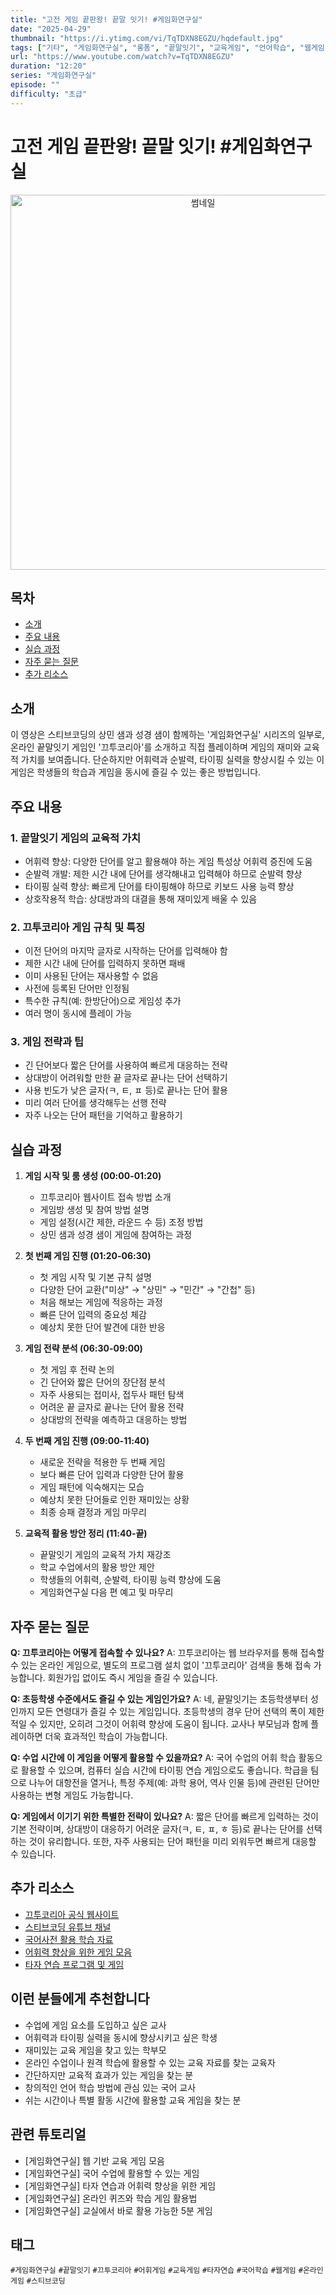 ```yaml
---
title: "고전 게임 끝판왕! 끝말 잇기! #게임화연구실"
date: "2025-04-29"
thumbnail: "https://i.ytimg.com/vi/TqTDXN8EGZU/hqdefault.jpg"
tags: ["기타", "게임화연구실", "롱폼", "끝말잇기", "교육게임", "언어학습", "웹게임"]
url: "https://www.youtube.com/watch?v=TqTDXN8EGZU"
duration: "12:20"
series: "게임화연구실"
episode: ""
difficulty: "초급"
---
```


# 고전 게임 끝판왕! 끝말 잇기! #게임화연구실

<div align="center">
<img src="https://i.ytimg.com/vi/TqTDXN8EGZU/hqdefault.jpg" alt="썸네일" width="600"/>
</div>

## 목차
- [소개](#소개)
- [주요 내용](#주요-내용)
- [실습 과정](#실습-과정)
- [자주 묻는 질문](#자주-묻는-질문)
- [추가 리소스](#추가-리소스)

## 소개
이 영상은 스티브코딩의 상민 샘과 성경 샘이 함께하는 '게임화연구실' 시리즈의 일부로, 온라인 끝말잇기 게임인 '끄투코리아'를 소개하고 직접 플레이하며 게임의 재미와 교육적 가치를 보여줍니다. 단순하지만 어휘력과 순발력, 타이핑 실력을 향상시킬 수 있는 이 게임은 학생들의 학습과 게임을 동시에 즐길 수 있는 좋은 방법입니다.

## 주요 내용

### 1. 끝말잇기 게임의 교육적 가치
- 어휘력 향상: 다양한 단어를 알고 활용해야 하는 게임 특성상 어휘력 증진에 도움
- 순발력 개발: 제한 시간 내에 단어를 생각해내고 입력해야 하므로 순발력 향상
- 타이핑 실력 향상: 빠르게 단어를 타이핑해야 하므로 키보드 사용 능력 향상
- 상호작용적 학습: 상대방과의 대결을 통해 재미있게 배울 수 있음

### 2. 끄투코리아 게임 규칙 및 특징
- 이전 단어의 마지막 글자로 시작하는 단어를 입력해야 함
- 제한 시간 내에 단어를 입력하지 못하면 패배
- 이미 사용된 단어는 재사용할 수 없음
- 사전에 등록된 단어만 인정됨
- 특수한 규칙(예: 한방단어)으로 게임성 추가
- 여러 명이 동시에 플레이 가능

### 3. 게임 전략과 팁
- 긴 단어보다 짧은 단어를 사용하여 빠르게 대응하는 전략
- 상대방이 어려워할 만한 끝 글자로 끝나는 단어 선택하기
- 사용 빈도가 낮은 글자(ㅋ, ㅌ, ㅍ 등)로 끝나는 단어 활용
- 미리 여러 단어를 생각해두는 선행 전략
- 자주 나오는 단어 패턴을 기억하고 활용하기

## 실습 과정

1. **게임 시작 및 룸 생성 (00:00-01:20)**
   - 끄투코리아 웹사이트 접속 방법 소개
   - 게임방 생성 및 참여 방법 설명
   - 게임 설정(시간 제한, 라운드 수 등) 조정 방법
   - 상민 샘과 성경 샘이 게임에 참여하는 과정

2. **첫 번째 게임 진행 (01:20-06:30)**
   - 첫 게임 시작 및 기본 규칙 설명
   - 다양한 단어 교환("미상" → "상민" → "민간" → "간첩" 등)
   - 처음 해보는 게임에 적응하는 과정
   - 빠른 단어 입력의 중요성 체감
   - 예상치 못한 단어 발견에 대한 반응

3. **게임 전략 분석 (06:30-09:00)**
   - 첫 게임 후 전략 논의
   - 긴 단어와 짧은 단어의 장단점 분석
   - 자주 사용되는 접미사, 접두사 패턴 탐색
   - 어려운 끝 글자로 끝나는 단어 활용 전략
   - 상대방의 전략을 예측하고 대응하는 방법

4. **두 번째 게임 진행 (09:00-11:40)**
   - 새로운 전략을 적용한 두 번째 게임
   - 보다 빠른 단어 입력과 다양한 단어 활용
   - 게임 패턴에 익숙해지는 모습
   - 예상치 못한 단어들로 인한 재미있는 상황
   - 최종 승패 결정과 게임 마무리

5. **교육적 활용 방안 정리 (11:40-끝)**
   - 끝말잇기 게임의 교육적 가치 재강조
   - 학교 수업에서의 활용 방안 제안
   - 학생들의 어휘력, 순발력, 타이핑 능력 향상에 도움
   - 게임화연구실 다음 편 예고 및 마무리

## 자주 묻는 질문

**Q: 끄투코리아는 어떻게 접속할 수 있나요?**
A: 끄투코리아는 웹 브라우저를 통해 접속할 수 있는 온라인 게임으로, 별도의 프로그램 설치 없이 '끄투코리아' 검색을 통해 접속 가능합니다. 회원가입 없이도 즉시 게임을 즐길 수 있습니다.

**Q: 초등학생 수준에서도 즐길 수 있는 게임인가요?**
A: 네, 끝말잇기는 초등학생부터 성인까지 모든 연령대가 즐길 수 있는 게임입니다. 초등학생의 경우 단어 선택의 폭이 제한적일 수 있지만, 오히려 그것이 어휘력 향상에 도움이 됩니다. 교사나 부모님과 함께 플레이하면 더욱 효과적인 학습이 가능합니다.

**Q: 수업 시간에 이 게임을 어떻게 활용할 수 있을까요?**
A: 국어 수업의 어휘 학습 활동으로 활용할 수 있으며, 컴퓨터 실습 시간에 타이핑 연습 게임으로도 좋습니다. 학급을 팀으로 나누어 대항전을 열거나, 특정 주제(예: 과학 용어, 역사 인물 등)에 관련된 단어만 사용하는 변형 게임도 가능합니다.

**Q: 게임에서 이기기 위한 특별한 전략이 있나요?**
A: 짧은 단어를 빠르게 입력하는 것이 기본 전략이며, 상대방이 대응하기 어려운 글자(ㅋ, ㅌ, ㅍ, ㅎ 등)로 끝나는 단어를 선택하는 것이 유리합니다. 또한, 자주 사용되는 단어 패턴을 미리 외워두면 빠르게 대응할 수 있습니다.

## 추가 리소스

- [끄투코리아 공식 웹사이트](https://kkutu.io/)
- [스티브코딩 유튜브 채널](https://www.youtube.com/c/스티브코딩)
- [국어사전 활용 학습 자료](https://ko.dict.naver.com/)
- [어휘력 향상을 위한 게임 모음](https://www.moe.go.kr/)
- [타자 연습 프로그램 및 게임](https://typing.io/)

## 이런 분들에게 추천합니다

- 수업에 게임 요소를 도입하고 싶은 교사
- 어휘력과 타이핑 실력을 동시에 향상시키고 싶은 학생
- 재미있는 교육 게임을 찾고 있는 학부모
- 온라인 수업이나 원격 학습에 활용할 수 있는 교육 자료를 찾는 교육자
- 간단하지만 교육적 효과가 있는 게임을 찾는 분
- 창의적인 언어 학습 방법에 관심 있는 국어 교사
- 쉬는 시간이나 특별 활동 시간에 활용할 교육 게임을 찾는 분

## 관련 튜토리얼

- [게임화연구실] 웹 기반 교육 게임 모음
- [게임화연구실] 국어 수업에 활용할 수 있는 게임
- [게임화연구실] 타자 연습과 어휘력 향상을 위한 게임
- [게임화연구실] 온라인 퀴즈와 학습 게임 활용법
- [게임화연구실] 교실에서 바로 활용 가능한 5분 게임

## 태그
`#게임화연구실` `#끝말잇기` `#끄투코리아` `#어휘게임` `#교육게임` `#타자연습` `#국어학습` `#웹게임` `#온라인게임` `#스티브코딩`